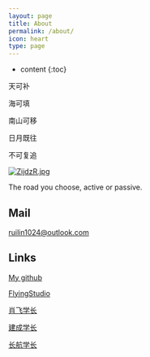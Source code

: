 ```yaml
---
layout: page
title: About
permalink: /about/
icon: heart
type: page
---
```


* content
{:toc}

天可补

海可填

南山可移
<br/>

日月既往

不可复追

[![ZijdzR.jpg](https://s2.ax1x.com/2019/06/23/ZijdzR.jpg)](https://imgchr.com/i/ZijdzR)


The road you choose, active or passive.
  
  
## Mail
  
<a href="mailto:ruilin1024@outlook.com?subject=Hello%20again">ruilin1024@outlook.com</a>
  
## Links

[My github](https://github.com/duckduckk)
  
[FlyingStudio](https://blog.atcumt.com/)
  
[肖飞学长](https://www.bay1.top/)
  
[建成学长](https://icbtbo.github.io)

[长航学长](https://www.sail.name/)
